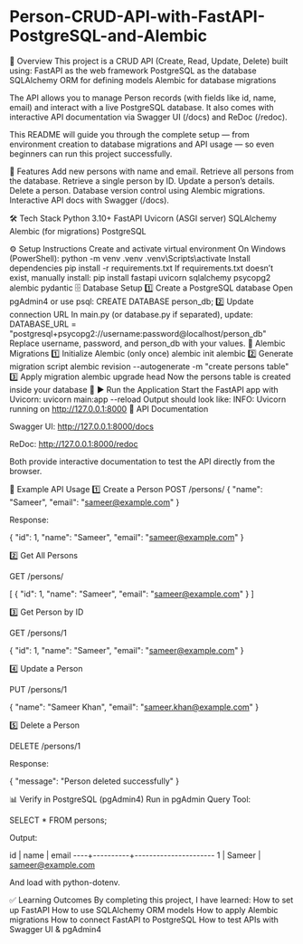 # Person-CRUD-API-with-FastAPI-PostgreSQL-and-Alembic
📌 Overview
This project is a CRUD API (Create, Read, Update, Delete) built using:
FastAPI as the web framework
PostgreSQL as the database
SQLAlchemy ORM for defining models
Alembic for database migrations

The API allows you to manage Person records (with fields like id, name, email) and interact with a live PostgreSQL database. It also comes with interactive API documentation via Swagger UI (/docs) and ReDoc (/redoc).

This README will guide you through the complete setup — from environment creation to database migrations and API usage — so even beginners can run this project successfully.

🚀 Features
Add new persons with name and email.
Retrieve all persons from the database.
Retrieve a single person by ID.
Update a person’s details.
Delete a person.
Database version control using Alembic migrations.
Interactive API docs with Swagger (/docs).

🛠️ Tech Stack
Python 3.10+
FastAPI
Uvicorn (ASGI server)
SQLAlchemy
Alembic (for migrations)
PostgreSQL

⚙️ Setup Instructions
Create and activate virtual environment
On Windows (PowerShell):
python -m venv .venv
.venv\Scripts\activate
Install dependencies
pip install -r requirements.txt
If requirements.txt doesn’t exist, manually install:
pip install fastapi uvicorn sqlalchemy psycopg2 alembic pydantic
🗄️ Database Setup
1️⃣ Create a PostgreSQL database
Open pgAdmin4 or use psql:
CREATE DATABASE person_db;
2️⃣ Update connection URL
In main.py (or database.py if separated), update:
DATABASE_URL = "postgresql+psycopg2://username:password@localhost/person_db"
Replace username, password, and person_db with your values.
🔄 Alembic Migrations
1️⃣ Initialize Alembic (only once)
alembic init alembic
2️⃣ Generate migration script
alembic revision --autogenerate -m "create persons table"
3️⃣ Apply migration
alembic upgrade head
Now the persons table is created inside your database 🎉
▶️ Run the Application
Start the FastAPI app with Uvicorn:
uvicorn main:app --reload
Output should look like:
INFO:     Uvicorn running on http://127.0.0.1:8000
📖 API Documentation

Swagger UI: http://127.0.0.1:8000/docs

ReDoc: http://127.0.0.1:8000/redoc

Both provide interactive documentation to test the API directly from the browser.

📌 Example API Usage
1️⃣ Create a Person
POST /persons/
{
  "name": "Sameer",
  "email": "sameer@example.com"
}

Response:

{
  "id": 1,
  "name": "Sameer",
  "email": "sameer@example.com"
}

2️⃣ Get All Persons

GET /persons/

[
  {
    "id": 1,
    "name": "Sameer",
    "email": "sameer@example.com"
  }
]

3️⃣ Get Person by ID

GET /persons/1

{
  "id": 1,
  "name": "Sameer",
  "email": "sameer@example.com"
}

4️⃣ Update a Person

PUT /persons/1

{
  "name": "Sameer Khan",
  "email": "sameer.khan@example.com"
}

5️⃣ Delete a Person

DELETE /persons/1

Response:

{
  "message": "Person deleted successfully"
}

📊 Verify in PostgreSQL (pgAdmin4)
Run in pgAdmin Query Tool:

SELECT * FROM persons;


Output:

 id |   name   |        email
----+----------+----------------------
  1 | Sameer   | sameer@example.com

And load with python-dotenv.

✅ Learning Outcomes
By completing this project, I have learned:
How to set up FastAPI
How to use SQLAlchemy ORM models
How to apply Alembic migrations
How to connect FastAPI to PostgreSQL
How to test APIs with Swagger UI & pgAdmin4
